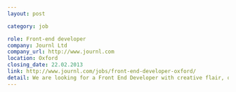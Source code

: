 ```yaml
---
layout: post

category: job

role: Front-end developer
company: Journl Ltd
company_url: http://www.journl.com
location: Oxford
closing_date: 22.02.2013
link: http://www.journl.com/jobs/front-end-developer-oxford/
detail: We are looking for a Front End Developer with creative flair, originality, great Javascript skills, and a desire to create cutting-edge, immersive web and mobile experiences to come and join us.
---
```

